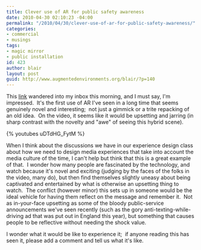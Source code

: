 ```yaml
---
title: Clever use of AR for public safety awareness
date: 2010-04-30 02:10:23 -04:00
permalink: "/2010/04/30/clever-use-of-ar-for-public-safety-awareness/"
categories:
- commercial
- musings
tags:
- magic mirror
- public installation
id: 423
author: blair
layout: post
guid: http://www.augmentedenvironments.org/blair/?p=140
---
```


This [link](http://www.fastcompany.com/1633702/dutch-government-uses-augmented-reality-to-shame-citizens) wandered into my inbox this morning, and I must say, I'm impressed.  It's the first use of AR I've seen in a long time that seems genuinely novel and interesting;  not just a gimmick or a trite repacking of an old idea.  On the video, it seems like it would be upsetting and jarring (in sharp contrast with the novelty and "awe" of seeing this hybrid scene).

{% youtubes uDTdHG_FytM %}

When I think about the discussions we have in our experience design class about how we need to design media experiences that take into account the media culture of the time, I can't help but think that this is a great example of that.  I wonder how many people are fascinated by the technology, and watch because it's novel and exciting (judging by the faces of the folks in the video, many do), but then find themselves slightly uneasy about being captivated and entertained by what is otherwise an upsetting thing to watch.  The conflict (however minor) this sets up in someone would be the ideal vehicle for having them reflect on the message and remember it.  Not as in-your-face upsetting as some of the bloody public-service announcements we've seen recently (such as the gory anti-texting-while-driving ad that was put out in England this year), but something that causes people to be reflective without needing the shock value.

I wonder what it would be like to experience it;  if anyone reading this has seen it, please add a comment and tell us what it's like.
